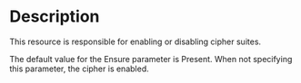# Description

This resource is responsible for enabling or disabling cipher suites.

The default value for the Ensure parameter is Present. When not specifying this
parameter, the cipher is enabled.
